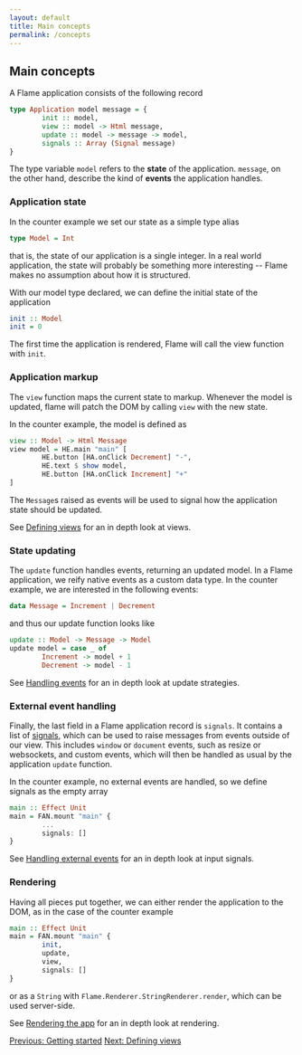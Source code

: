 ```yaml
---
layout: default
title: Main concepts
permalink: /concepts
---
```


## Main concepts

A Flame application consists of the following record
```haskell
type Application model message = {
        init :: model,
        view :: model -> Html message,
        update :: model -> message -> model,
        signals :: Array (Signal message)
}
```
The type variable `model` refers to the **state** of the application. `message`, on the other hand, describe the kind of **events** the application handles.

### Application state

In the counter example we set our state as a simple type alias
```haskell
type Model = Int
```
that is, the state of our application is a single integer. In a real world application, the state will probably be something more interesting -- Flame makes no assumption about how it is structured.

With our model type declared, we can define the initial state of the application
```haskell
init :: Model
init = 0
```
The first time the application is rendered, Flame will call the view function with `init`.

### Application markup

The `view` function maps the current state to markup. Whenever the model is updated, flame will patch the DOM by calling `view` with the new state.

In the counter example, the model is defined as
```haskell
view :: Model -> Html Message
view model = HE.main "main" [
        HE.button [HA.onClick Decrement] "-",
        HE.text $ show model,
        HE.button [HA.onClick Increment] "+"
]
```
The `Message`s raised as events will be used to signal how the application state should be updated.

See [Defining views](views) for an in depth look at views.

### State updating

The `update` function handles events, returning an updated model. In a Flame application, we reify native events as a custom data type. In the counter example, we are interested in the following events:
```haskell
data Message = Increment | Decrement
```
and thus our update function looks like
```haskell
update :: Model -> Message -> Model
update model = case _ of
        Increment -> model + 1
        Decrement -> model - 1
```

See [Handling events](events) for an in depth look at update strategies.

### External event handling

Finally, the last field in a Flame application record is `signals`. It contains a list of [signals](https://pursuit.purescript.org/packages/purescript-signal/), which can be used to raise messages from events outside of our view. This includes `window` or `document` events, such as resize or websockets, and custom events, which will then be handled as usual by the application `update` function.

In the counter example, no external events are handled, so we define signals as the empty array
```haskell
main :: Effect Unit
main = FAN.mount "main" {
        ...
        signals: []
}
```

See [Handling external events](events#external) for an in depth look at input signals.

### Rendering

Having all pieces put together, we can either render the application to the DOM, as in the case of the counter example
```haskell
main :: Effect Unit
main = FAN.mount "main" {
        init,
        update,
        view,
        signals: []
}
```
or as a `String` with `Flame.Renderer.StringRenderer.render`, which can be used server-side.

See [Rendering the app](rendering) for an in depth look at rendering.

<a href="/index" class="direction previous">Previous: Getting started</a>
<a href="/views" class="direction">Next: Defining views</a>
